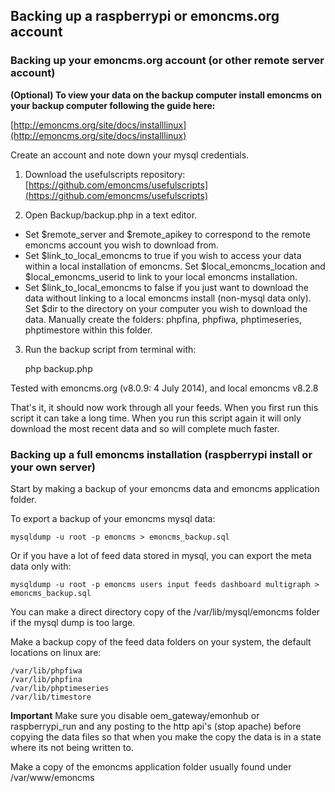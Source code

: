 ## Backing up a raspberrypi or emoncms.org account

### Backing up your emoncms.org account (or other remote server account)

**(Optional) To view your data on the backup computer install emoncms on your backup computer following the guide here:**

[http://emoncms.org/site/docs/installlinux](http://emoncms.org/site/docs/installlinux)

Create an account and note down your mysql credentials.


1) Download the usefulscripts repository: [https://github.com/emoncms/usefulscripts](https://github.com/emoncms/usefulscripts)

2) Open Backup/backup.php in a text editor. 

- Set $remote_server and $remote_apikey to correspond to the remote emoncms account you wish to download from.
- Set $link\_to\_local\_emoncms to true if you wish to access your data within a local installation of emoncms. Set $local\_emoncms\_location and $local\_emoncms\_userid to link to your local emoncms installation.
- Set $link\_to\_local\_emoncms to false if you just want to download the data without linking to a local emoncms install (non-mysql data only). Set $dir to the directory on your computer you wish to download the data. Manually create the folders: phpfina, phpfiwa, phptimeseries, phptimestore within this folder.

3) Run the backup script from terminal with:

    php backup.php

Tested with emoncms.org (v8.0.9: 4 July 2014), and local emoncms v8.2.8

That's it, it should now work through all your feeds. When you first run this script it can take a long time. When you run this script again it will only download the most recent data and so will complete much faster.

### Backing up a full emoncms installation (raspberrypi install or your own server)

Start by making a backup of your emoncms data and emoncms application folder.

To export a backup of your emoncms mysql data: 

    mysqldump -u root -p emoncms > emoncms_backup.sql
    
Or if you have a lot of feed data stored in mysql, you can export the meta data only with:
    
    mysqldump -u root -p emoncms users input feeds dashboard multigraph > emoncms_backup.sql
    
You can make a direct directory copy of the /var/lib/mysql/emoncms folder if the mysql dump is too large.

Make a backup copy of the feed data folders on your system, the default locations on linux are:

    /var/lib/phpfiwa
    /var/lib/phpfina
    /var/lib/phptimeseries
    /var/lib/timestore
    
**Important** Make sure you disable oem\_gateway/emonhub or raspberrypi\_run and any posting to the http api's (stop apache) before copying the data files so that when you make the copy the data is in a state where its not being written to.

Make a copy of the emoncms application folder usually found under /var/www/emoncms

